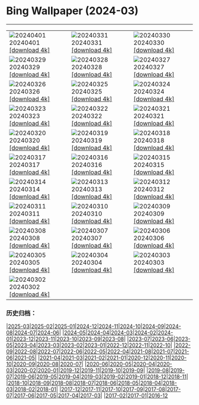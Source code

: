 # Bing Wallpaper (2024-03)
**************

<table><tr><td><img src="https://www.bing.com/th?id=OHR.PalazzoFarnese_IT-IT8737632028_1920x1080.jpg" alt="20240401"> 20240401 <a href="https://www.bing.com/th?id=OHR.PalazzoFarnese_IT-IT8737632028_UHD.jpg">[download 4k]</a></td><td><img src="https://www.bing.com/th?id=OHR.HungarianEggs_IT-IT8993577928_1920x1080.jpg" alt="20240331"> 20240331 <a href="https://www.bing.com/th?id=OHR.HungarianEggs_IT-IT8993577928_UHD.jpg">[download 4k]</a></td><td><img src="https://www.bing.com/th?id=OHR.SleepySloth_IT-IT7892909153_1920x1080.jpg" alt="20240330"> 20240330 <a href="https://www.bing.com/th?id=OHR.SleepySloth_IT-IT7892909153_UHD.jpg">[download 4k]</a></td></tr><tr><td><img src="https://www.bing.com/th?id=OHR.SouthStackLight_IT-IT5123694912_1920x1080.jpg" alt="20240329"> 20240329 <a href="https://www.bing.com/th?id=OHR.SouthStackLight_IT-IT5123694912_UHD.jpg">[download 4k]</a></td><td><img src="https://www.bing.com/th?id=OHR.ShanghaiBlossoms_IT-IT7775972818_1920x1080.jpg" alt="20240328"> 20240328 <a href="https://www.bing.com/th?id=OHR.ShanghaiBlossoms_IT-IT7775972818_UHD.jpg">[download 4k]</a></td><td><img src="https://www.bing.com/th?id=OHR.TeatroColon_IT-IT6266704589_1920x1080.jpg" alt="20240327"> 20240327 <a href="https://www.bing.com/th?id=OHR.TeatroColon_IT-IT6266704589_UHD.jpg">[download 4k]</a></td></tr><tr><td><img src="https://www.bing.com/th?id=OHR.Milanbusinesscenter_IT-IT6797515629_1920x1080.jpg" alt="20240326"> 20240326 <a href="https://www.bing.com/th?id=OHR.Milanbusinesscenter_IT-IT6797515629_UHD.jpg">[download 4k]</a></td><td><img src="https://www.bing.com/th?id=OHR.ColorfulHoli_IT-IT7690011331_1920x1080.jpg" alt="20240325"> 20240325 <a href="https://www.bing.com/th?id=OHR.ColorfulHoli_IT-IT7690011331_UHD.jpg">[download 4k]</a></td><td><img src="https://www.bing.com/th?id=OHR.WhiteEyes_IT-IT2367465138_1920x1080.jpg" alt="20240324"> 20240324 <a href="https://www.bing.com/th?id=OHR.WhiteEyes_IT-IT2367465138_UHD.jpg">[download 4k]</a></td></tr><tr><td><img src="https://www.bing.com/th?id=OHR.AmazonClouds_IT-IT1860560546_1920x1080.jpg" alt="20240323"> 20240323 <a href="https://www.bing.com/th?id=OHR.AmazonClouds_IT-IT1860560546_UHD.jpg">[download 4k]</a></td><td><img src="https://www.bing.com/th?id=OHR.WaikatoWater_IT-IT0972621598_1920x1080.jpg" alt="20240322"> 20240322 <a href="https://www.bing.com/th?id=OHR.WaikatoWater_IT-IT0972621598_UHD.jpg">[download 4k]</a></td><td><img src="https://www.bing.com/th?id=OHR.BwindiNationalForest_IT-IT7927335166_1920x1080.jpg" alt="20240321"> 20240321 <a href="https://www.bing.com/th?id=OHR.BwindiNationalForest_IT-IT7927335166_UHD.jpg">[download 4k]</a></td></tr><tr><td><img src="https://www.bing.com/th?id=OHR.SpringCaveDale_IT-IT3874246493_1920x1080.jpg" alt="20240320"> 20240320 <a href="https://www.bing.com/th?id=OHR.SpringCaveDale_IT-IT3874246493_UHD.jpg">[download 4k]</a></td><td><img src="https://www.bing.com/th?id=OHR.RedFox_IT-IT0563708572_1920x1080.jpg" alt="20240319"> 20240319 <a href="https://www.bing.com/th?id=OHR.RedFox_IT-IT0563708572_UHD.jpg">[download 4k]</a></td><td><img src="https://www.bing.com/th?id=OHR.ElephantRock_IT-IT7160275980_1920x1080.jpg" alt="20240318"> 20240318 <a href="https://www.bing.com/th?id=OHR.ElephantRock_IT-IT7160275980_UHD.jpg">[download 4k]</a></td></tr><tr><td><img src="https://www.bing.com/th?id=OHR.AltaredellaPatria_IT-IT8301062240_1920x1080.jpg" alt="20240317"> 20240317 <a href="https://www.bing.com/th?id=OHR.AltaredellaPatria_IT-IT8301062240_UHD.jpg">[download 4k]</a></td><td><img src="https://www.bing.com/th?id=OHR.BambooPanda_IT-IT5188324890_1920x1080.jpg" alt="20240316"> 20240316 <a href="https://www.bing.com/th?id=OHR.BambooPanda_IT-IT5188324890_UHD.jpg">[download 4k]</a></td><td><img src="https://www.bing.com/th?id=OHR.AnzaBorregoBloom_IT-IT1728403447_1920x1080.jpg" alt="20240315"> 20240315 <a href="https://www.bing.com/th?id=OHR.AnzaBorregoBloom_IT-IT1728403447_UHD.jpg">[download 4k]</a></td></tr><tr><td><img src="https://www.bing.com/th?id=OHR.AyutthayaTree_IT-IT4581996265_1920x1080.jpg" alt="20240314"> 20240314 <a href="https://www.bing.com/th?id=OHR.AyutthayaTree_IT-IT4581996265_UHD.jpg">[download 4k]</a></td><td><img src="https://www.bing.com/th?id=OHR.MagadiFlamingos_IT-IT3571024430_1920x1080.jpg" alt="20240313"> 20240313 <a href="https://www.bing.com/th?id=OHR.MagadiFlamingos_IT-IT3571024430_UHD.jpg">[download 4k]</a></td><td><img src="https://www.bing.com/th?id=OHR.BryceSnow_IT-IT2944842663_1920x1080.jpg" alt="20240312"> 20240312 <a href="https://www.bing.com/th?id=OHR.BryceSnow_IT-IT2944842663_UHD.jpg">[download 4k]</a></td></tr><tr><td><img src="https://www.bing.com/th?id=OHR.SleepyKoala_IT-IT1648374764_1920x1080.jpg" alt="20240311"> 20240311 <a href="https://www.bing.com/th?id=OHR.SleepyKoala_IT-IT1648374764_UHD.jpg">[download 4k]</a></td><td><img src="https://www.bing.com/th?id=OHR.BeaumontClock_IT-IT6612904601_1920x1080.jpg" alt="20240310"> 20240310 <a href="https://www.bing.com/th?id=OHR.BeaumontClock_IT-IT6612904601_UHD.jpg">[download 4k]</a></td><td><img src="https://www.bing.com/th?id=OHR.BistiBlue_IT-IT0491354330_1920x1080.jpg" alt="20240309"> 20240309 <a href="https://www.bing.com/th?id=OHR.BistiBlue_IT-IT0491354330_UHD.jpg">[download 4k]</a></td></tr><tr><td><img src="https://www.bing.com/th?id=OHR.TateLightUp_IT-IT9961329902_1920x1080.jpg" alt="20240308"> 20240308 <a href="https://www.bing.com/th?id=OHR.TateLightUp_IT-IT9961329902_UHD.jpg">[download 4k]</a></td><td><img src="https://www.bing.com/th?id=OHR.TarragonaSpain_IT-IT1704210976_1920x1080.jpg" alt="20240307"> 20240307 <a href="https://www.bing.com/th?id=OHR.TarragonaSpain_IT-IT1704210976_UHD.jpg">[download 4k]</a></td><td><img src="https://www.bing.com/th?id=OHR.WahclellaFalls_IT-IT1579861571_1920x1080.jpg" alt="20240306"> 20240306 <a href="https://www.bing.com/th?id=OHR.WahclellaFalls_IT-IT1579861571_UHD.jpg">[download 4k]</a></td></tr><tr><td><img src="https://www.bing.com/th?id=OHR.BangkokCircle_IT-IT8552577608_1920x1080.jpg" alt="20240305"> 20240305 <a href="https://www.bing.com/th?id=OHR.BangkokCircle_IT-IT8552577608_UHD.jpg">[download 4k]</a></td><td><img src="https://www.bing.com/th?id=OHR.ArenalCostaRica_IT-IT1610887300_1920x1080.jpg" alt="20240304"> 20240304 <a href="https://www.bing.com/th?id=OHR.ArenalCostaRica_IT-IT1610887300_UHD.jpg">[download 4k]</a></td><td><img src="https://www.bing.com/th?id=OHR.KrugerLeopard_IT-IT3868840858_1920x1080.jpg" alt="20240303"> 20240303 <a href="https://www.bing.com/th?id=OHR.KrugerLeopard_IT-IT3868840858_UHD.jpg">[download 4k]</a></td></tr><tr><td><img src="https://www.bing.com/th?id=OHR.ModicaItaly_IT-IT4926775993_1920x1080.jpg" alt="20240302"> 20240302 <a href="https://www.bing.com/th?id=OHR.ModicaItaly_IT-IT4926775993_UHD.jpg">[download 4k]</a></td><td></td><td></td></tr></table>

### 历史归档：

|[2025-03](/../2025-03/2025-03.md)|[2025-02](/../2025-02/2025-02.md)|[2025-01](/../2025-01/2025-01.md)|[2024-12](/../2024-12/2024-12.md)|[2024-11](/../2024-11/2024-11.md)|[2024-10](/../2024-10/2024-10.md)|[2024-09](/../2024-09/2024-09.md)|[2024-08](/../2024-08/2024-08.md)|[2024-07](/../2024-07/2024-07.md)|[2024-06](/../2024-06/2024-06.md)|
|[2024-05](/../2024-05/2024-05.md)|[2024-04](/../2024-04/2024-04.md)|[2024-03](/2024-03.md)|[2024-02](/../2024-02/2024-02.md)|[2024-01](/../2024-01/2024-01.md)|[2023-12](/../2023-12/2023-12.md)|[2023-11](/../2023-11/2023-11.md)|[2023-10](/../2023-10/2023-10.md)|[2023-09](/../2023-09/2023-09.md)|[2023-08](/../2023-08/2023-08.md)|
|[2023-07](/../2023-07/2023-07.md)|[2023-06](/../2023-06/2023-06.md)|[2023-05](/../2023-05/2023-05.md)|[2023-04](/../2023-04/2023-04.md)|[2023-03](/../2023-03/2023-03.md)|[2023-02](/../2023-02/2023-02.md)|[2023-01](/../2023-01/2023-01.md)|[2022-12](/../2022-12/2022-12.md)|[2022-11](/../2022-11/2022-11.md)|[2022-10](/../2022-10/2022-10.md)|
|[2022-09](/../2022-09/2022-09.md)|[2022-08](/../2022-08/2022-08.md)|[2022-07](/../2022-07/2022-07.md)|[2022-06](/../2022-06/2022-06.md)|[2022-05](/../2022-05/2022-05.md)|[2022-04](/../2022-04/2022-04.md)|[2021-08](/../2021-08/2021-08.md)|[2021-07](/../2021-07/2021-07.md)|[2021-06](/../2021-06/2021-06.md)|[2021-05](/../2021-05/2021-05.md)|
|[2021-04](/../2021-04/2021-04.md)|[2021-03](/../2021-03/2021-03.md)|[2021-02](/../2021-02/2021-02.md)|[2021-01](/../2021-01/2021-01.md)|[2020-12](/../2020-12/2020-12.md)|[2020-11](/../2020-11/2020-11.md)|[2020-10](/../2020-10/2020-10.md)|[2020-09](/../2020-09/2020-09.md)|[2020-08](/../2020-08/2020-08.md)|[2020-07](/../2020-07/2020-07.md)|
|[2020-06](/../2020-06/2020-06.md)|[2020-05](/../2020-05/2020-05.md)|[2020-04](/../2020-04/2020-04.md)|[2020-03](/../2020-03/2020-03.md)|[2020-02](/../2020-02/2020-02.md)|[2020-01](/../2020-01/2020-01.md)|[2019-12](/../2019-12/2019-12.md)|[2019-11](/../2019-11/2019-11.md)|[2019-10](/../2019-10/2019-10.md)|[2019-09](/../2019-09/2019-09.md)|
|[2019-08](/../2019-08/2019-08.md)|[2019-07](/../2019-07/2019-07.md)|[2019-06](/../2019-06/2019-06.md)|[2019-05](/../2019-05/2019-05.md)|[2019-04](/../2019-04/2019-04.md)|[2019-03](/../2019-03/2019-03.md)|[2019-02](/../2019-02/2019-02.md)|[2019-01](/../2019-01/2019-01.md)|[2018-12](/../2018-12/2018-12.md)|[2018-11](/../2018-11/2018-11.md)|
|[2018-10](/../2018-10/2018-10.md)|[2018-09](/../2018-09/2018-09.md)|[2018-08](/../2018-08/2018-08.md)|[2018-07](/../2018-07/2018-07.md)|[2018-06](/../2018-06/2018-06.md)|[2018-05](/../2018-05/2018-05.md)|[2018-04](/../2018-04/2018-04.md)|[2018-03](/../2018-03/2018-03.md)|[2018-02](/../2018-02/2018-02.md)|[2018-01](/../2018-01/2018-01.md)|
|[2017-12](/../2017-12/2017-12.md)|[2017-11](/../2017-11/2017-11.md)|[2017-10](/../2017-10/2017-10.md)|[2017-09](/../2017-09/2017-09.md)|[2017-08](/../2017-08/2017-08.md)|[2017-07](/../2017-07/2017-07.md)|[2017-06](/../2017-06/2017-06.md)|[2017-05](/../2017-05/2017-05.md)|[2017-04](/../2017-04/2017-04.md)|[2017-03](/../2017-03/2017-03.md)|
|[2017-02](/../2017-02/2017-02.md)|[2017-01](/../2017-01/2017-01.md)|[2016-12](/../2016-12/2016-12.md)